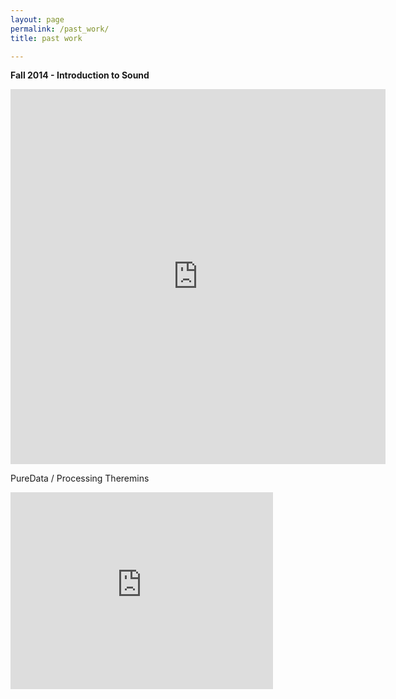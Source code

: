```yaml
---
layout: page
permalink: /past_work/
title: past work

---
```


<!-- <div class="img_row">
  <img class="col two" src="/img/kae.jpg"/>
</div> -->
<!-- -->

**Fall 2014 - Introduction to Sound**
<iframe width="600" height="600" scrolling="no" frameborder="no" src="https://w.soundcloud.com/player/?url=https%3A//api.soundcloud.com/tracks/179986740&amp;auto_play=false&amp;hide_related=false&amp;show_comments=true&amp;show_user=true&amp;show_reposts=false&amp;visual=true"></iframe>

<br>

PureData / Processing Theremins

<iframe width="420" height="315" src="https://www.youtube.com/embed/XOPjLZlwPA8" frameborder="0" allowfullscreen></iframe>

<!-- [Smaller](http://25.io/smaller/) -->
